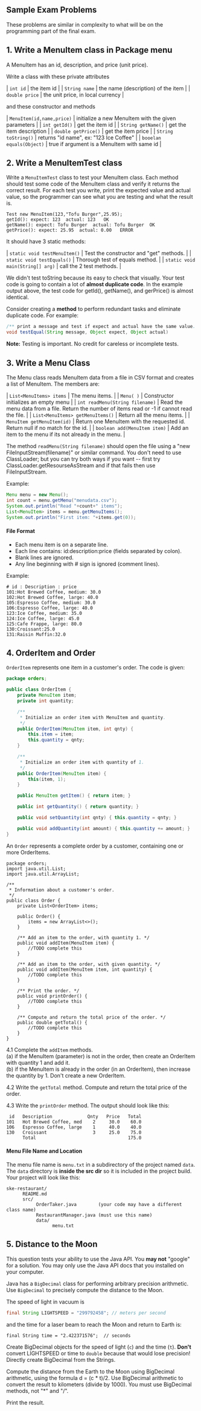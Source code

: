 ## Sample Exam Problems

These problems are similar in complexity to what will be on the
programming part of the final exam.

## 1. Write a MenuItem class in Package menu

A MenuItem has an id, description, and price (unit price).

Write a class with these private attributes

| `int id`        | the item id |
| `String name`   | the name (description) of the item |
| `double price`  | the unit price, in local currency |
    

and these constructor and methods

| `MenuItem(id,name,price)` | initialize a new MenuItem with the given parameters |
| `int getId()`             | get the item id |
| `String getName()`        | get the item description |
| `double getPrice()`       | get the item price |
| `String toString()`       | returns "id name", ex: "123 Ice Coffee" |
| `booelan equals(Object)`  | true if argument is a MenuItem with same id |

## 2. Write a MenuItemTest class

Write a `MenuItemTest` class to test your MenuItem class.
Each method should test some code of the MenuItem class and verify
it returns the correct result.  For each test you write, print the
expected value and actual value, so the programmer can see what you
are testing and what the result is.

```
Test new MenuItem(123,"Tofu Burger",25.95);
getId(): expect: 123  actual: 123   OK
getName(): expect: Tofu Burger  actual: Tofu Burger  OK
getPrice(): expect: 25.95  actual: 0.00   ERROR
```

It should have 3 static methods:

| `static void testMenuItem()` | Test the constructor and "get" methods. |
| `static void testEquals()`   | Thorough test of equals method. |
| `static void main(String[] arg)` | call the 2 test methods.    |

We didn't test toString because its easy to check that visually.
Your test code is going to contain a lot of **almost duplicate code**.
In the example output above, the test code for getId(), getName(), 
and gerPrice() is almost identical.

Consider creating a **method** to perform redundant tasks
and eliminate duplicate code.  For example:

```java
/** print a message and test if expect and actual have the same value. */
void testEqual(String message, Object expect, Object actual)
```

**Note:** Testing is important.  No credit for careless or incomplete tests.

## 3. Write a Menu Class

The Menu class reads MenuItem data from a file in CSV format and
creates a list of MenuItem.  The members are:

| `List<MenuItems> items`          | The menu items. |
| `Menu( )`                        | Constructor initializes an empty menu |
| `int readMenu(String filename)`  | Read the menu data from a file. Return the number of items read or -1 if cannot read the file. |
| `List<MenuItems> getMenuItems()` | Return all the menu items. |
| `MenuItem getMenuItem(id)`       | Return one MenuItem with the requested id. Return null if no match for the id. |
| `boolean add(MenuItem item)`     | Add an item to the menu if its not already in the menu. |

The method `readMenu(String filename)` should open the file using a "new FileInputStream(filename)" or similar command.  You don't need to use ClassLoader; but you can try both ways if you want -- first try ClassLoader.getResourseAsStream and if that fails then use FileInputStream.

Example:
```java
Menu menu = new Menu();
int count = menu.getMenu("menudata.csv");
System.out.println("Read "+count+" items");
List<MenuItem> items = menu.getMenuItems();
System.out.println("First item: "+items.get(0));
```

#### File Format

* Each menu item is on a separate line.
* Each line contains: id:description:price (fields separated by colon).
* Blank lines are ignored.
* Any line beginning with # sign is ignored (comment lines).

Example:
```
# id : Description : price
101:Hot Brewed Coffee, medium: 30.0
102:Hot Brewed Coffee, large: 40.0
105:Espresso Coffee, medium: 30.0
106:Espresso Coffee, large: 40.0
123:Ice Coffee, medium: 35.0
124:Ice Coffee, large: 45.0
125:Cafe Frappe, large: 80.0
130:Croissant:25.0
131:Raisin Muffin:32.0
```

## 4. OrderItem and Order

`OrderItem` represents one item in a customer's order. The code is given:
```java
package orders;

public class OrderItem {
    private MenuItem item;
    private int quantity;

    /**
     * Initialize an order item with MenuItem and quantity.
     */
    public OrderItem(MenuItem item, int qnty) {
        this.item = item;
        this.quantity = qnty;
    }

    /**
     * Initialize an order item with quantity of 1.
     */
    public OrderItem(MenuItem item) {
        this(item, 1);
    }

    public MenuItem getItem() { return item; }

    public int getQuantity() { return quantity; }

    public void setQuantity(int qnty) { this.quantity = qnty; }

    public void addQuantity(int amount) { this.quantity += amount; }
}
```

An `Order` represents a complete order by a customer, containing one or more OrderItems.

```
package orders;
import java.util.List;
import java.util.ArrayList;

/**
 * Information about a customer's order.
 */
public class Order {
    private List<OrderItem> items;

    public Order() {
        items = new ArrayList<>();
    }

    /** Add an item to the order, with quantity 1. */
    public void addItem(MenuItem item) {
        //TODO complete this
    }

    /** Add an item to the order, with given quantity. */
    public void addItem(MenuItem item, int quantity) {
        //TODO complete this
    }

    /** Print the order. */
    public void printOrder() {
        //TODO complete this
    }

    /** Compute and return the total price of the order. */
    public double getTotal() {
        //TODO complete this
    }
}
```

4.1 Complete the `addItem` methods.    
(a) if the MenuItem (parameter) is not in the order, then create an OrderItem with quantity 1 and add it.    
(b) if the MenuItem is already in the order (in an OrderItem), then increase the quantity by 1. Don't create a new OrderItem.

4.2 Write the `getTotal` method.  Compute and return the total price of the order.

4.3 Write the `printOrder` method.  The output should look like this:
```shell
 id   Description             Qnty   Price   Total   
101   Hot Brewed Coffee, med    2     30.0    60.0
106   Espresso Coffee, large    1     40.0    40.0
130   Croissant                 3     25.0    75.0
      Total                                  175.0
```


#### Menu File Name and Location

The menu file name is `menu.txt` in a subdirectory of the project named `data`.  The `data` directory is **inside the src dir** so it is included in the project build.  Your project will look like this:
```
ske-restaurant/
      README.md
      src/ 
           OrderTaker.java        (your code may have a different class name)
           RestaurantManager.java (must use this name)
           data/
                 menu.txt
```


## 5. Distance to the Moon

This question tests your ability to use the Java API. You **may not** "google" for a solution. You may only use the Java API docs that you installed on your computer.

Java has a `BigDecimal` class for performing arbitrary precision arithmetic.
Use `BigDecimal` to precisely compute the distance to the Moon.

The speed of light in vacuum is
```java
final String LIGHTSPEED = "299792458"; // meters per second
```
and the time for a laser beam to reach the Moon and return to Earth is:
```
final String time = "2.422371576";  // seconds
```

Create BigDecimal objects for the speed of light (`c`) and the time (`t`).
**Don't** convert LIGHTSPEED or time to `double` because that would lose precision!  Directly create BigDecimal from the Strings.

Compute the distance from the Earth to the Moon using BigDecimal arithmetic,
using the formula d = (c \* t)/2. 
Use BigDecimal arithmetic to convert the result to kilometers (divide by 1000).
You must use BigDecimal methods, not "\*" and "/".  

Print the result.

